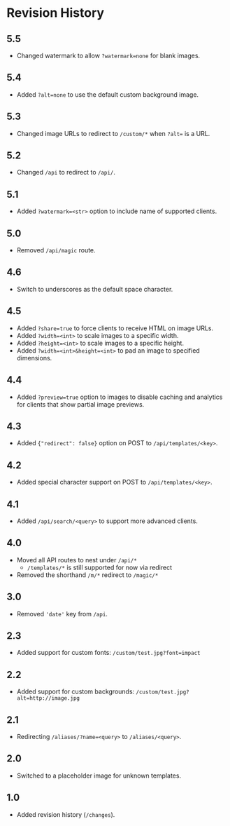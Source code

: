 # Revision History

## 5.5

- Changed watermark to allow `?watermark=none` for blank images.

## 5.4

- Added `?alt=none`  to use the default custom background image.

## 5.3

- Changed image URLs to redirect to `/custom/*` when `?alt=` is a URL.

## 5.2

- Changed `/api` to redirect to `/api/`.

## 5.1

- Added `?watermark=<str>` option to include name of supported clients.

## 5.0

- Removed `/api/magic` route.

## 4.6

- Switch to underscores as the default space character.

## 4.5

- Added `?share=true` to force clients to receive HTML on image URLs.
- Added `?width=<int>` to scale images to a specific width.
- Added `?height=<int>` to scale images to a specific height.
- Added `?width=<int>&height=<int>` to pad an image to specified dimensions.

## 4.4

- Added `?preview=true` option to images to disable caching and analytics for clients that show partial image previews.

## 4.3

- Added `{"redirect": false}` option on POST to `/api/templates/<key>`.

## 4.2

- Added special character support on POST to `/api/templates/<key>`.

## 4.1

- Added `/api/search/<query>` to support more advanced clients.

## 4.0

- Moved all API routes to nest under `/api/*`
    + `/templates/*` is still supported for now via redirect
- Removed the shorthand `/m/*` redirect to `/magic/*`

## 3.0

- Removed `'date'` key from `/api`.

## 2.3

- Added support for custom fonts: `/custom/test.jpg?font=impact`

## 2.2

- Added support for custom backgrounds: `/custom/test.jpg?alt=http://image.jpg`

## 2.1

- Redirecting `/aliases/?name=<query>` to `/aliases/<query>`.

## 2.0

- Switched to a placeholder image for unknown templates.

## 1.0

- Added revision history (`/changes`).
